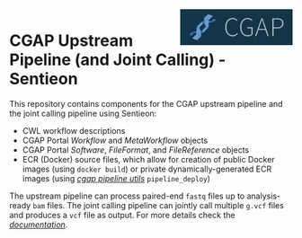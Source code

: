 <img src="https://github.com/dbmi-bgm/cgap-pipeline/blob/master/docs/images/cgap_logo.png" width="200" align="right">

# CGAP Upstream Pipeline (and Joint Calling) - Sentieon

This repository contains components for the CGAP upstream pipeline and the joint calling pipeline using Sentieon:

  * CWL workflow descriptions
  * CGAP Portal *Workflow* and *MetaWorkflow* objects
  * CGAP Portal *Software*, *FileFormat*, and *FileReference* objects
  * ECR (Docker) source files, which allow for creation of public Docker images (using `docker build`) or private dynamically-generated ECR images (using [*cgap pipeline utils*](https://github.com/dbmi-bgm/cgap-pipeline-utils/) `pipeline_deploy`)

The upstream pipeline can process paired-end `fastq` files up to analysis-ready `bam` files.
The joint calling pipeline can jointly call multiple `g.vcf` files and produces a `vcf` file as output.
For more details check the [*documentation*](https://cgap-pipeline-main.readthedocs.io/en/latest/Pipelines/Upstream/upstream_sentieon/index-upstream_sentieon.html "upstream pipeline Sentieon").
